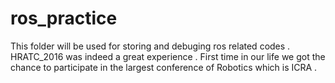 # ros_practice
This folder will be used for storing and debuging ros related codes .
HRATC_2016 was indeed a great experience . First time in our life we  got the chance 
to participate in the largest conference of Robotics which is  ICRA .
